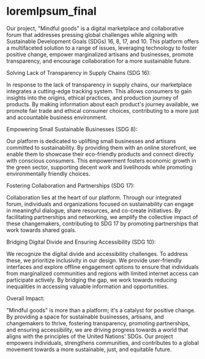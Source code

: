 # loremIpsum_final
Our project, "Mindful goods" is a digital marketplace and collaborative forum that addresses pressing global challenges while aligning with Sustainable Development Goals (SDGs) 16, 8, 17, and 10. This platform offers a multifaceted solution to a range of issues, leveraging technology to foster positive change, empower marginalized artisans and businesses, promote transparency, and encourage collaboration for a more sustainable future.

Solving Lack of Transparency in Supply Chains (SDG 16):

In response to the lack of transparency in supply chains, our marketplace integrates a cutting-edge tracking system. This allows consumers to gain insights into the origins, ethical practices, and production journey of products. By making information about each product's journey available, we promote fair trade and ethical consumer choices, contributing to a more just and accountable business environment.

Empowering Small Sustainable Businesses (SDG 8):

Our platform is dedicated to uplifting small businesses and artisans committed to sustainability. By providing them with an online storefront, we enable them to showcase their eco-friendly products and connect directly with conscious consumers. This empowerment fosters economic growth in the green sector, supporting decent work and livelihoods while promoting environmentally friendly choices.

Fostering Collaboration and Partnerships (SDG 17):

Collaboration lies at the heart of our platform. Through our integrated forum, individuals and organizations focused on sustainability can engage in meaningful dialogue, share resources, and co-create initiatives. By facilitating partnerships and networking, we amplify the collective impact of these changemakers, contributing to SDG 17 by promoting partnerships that work towards shared goals.

Bridging Digital Divide and Ensuring Accessibility (SDG 10):

We recognize the digital divide and accessibility challenges. To address these, we prioritize inclusivity in our design. We provide user-friendly interfaces and explore offline engagement options to ensure that individuals from marginalized communities and regions with limited internet access can participate actively. By bridging the gap, we work towards reducing inequalities in accessing valuable information and opportunities.

Overall Impact:

"Mindful goods" is more than a platform; it's a catalyst for positive change. By providing a space for sustainable businesses, artisans, and changemakers to thrive, fostering transparency, promoting partnerships, and ensuring accessibility, we are driving progress towards a world that aligns with the principles of the United Nations' SDGs. Our project empowers individuals, strengthens communities, and contributes to a global movement towards a more sustainable, just, and equitable future.
